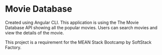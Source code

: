 

Movie Database
============
Created using Angular CLI. This application is using the The Movie Database API showing all the popular movies. 
Users can search movies and view the details of the movie.

This project is a requirement for the MEAN Stack Bootcamp by SoftStack Factory.
